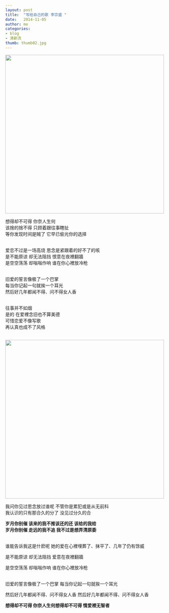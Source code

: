 ```yaml
---
layout: post
title:  "写给自己的歌 李宗盛 "
date:   2014-11-05 
author: me
categories: 
- blog
- 清新流
thumb: thumb02.jpg
---
```


<img src="http://liubai.info/assets/img/work/4.jpg" style="width:500px;height=248px">

想得却不可得 你奈人生何<br>
该捨的捨不得 只顾着跟往事瞎扯<br>
等你发现时间是贼了 它早已偷光你的选择<br><br>
<!--more-->


爱恋不过是一场高烧 思念是紧跟着的好不了的咳<br>
是不能原谅 却无法阻挡 恨意在夜裡翻牆<br>
是空空荡荡 却嗡嗡作响 谁在你心裡放冷枪<br><br>

旧爱的誓言像极了一个巴掌<br>
每当你记起一句就挨一个耳光<br>
然后好几年都闻不得、问不得女人香<br><br>

往事并不如烟<br>
是的 在爱裡念旧也不算美德<br>
可惜恋爱不像写歌 <br>
再认真也成不了风格<br><br>

<img src="http://liubai.qiniudn.com/ddd.jpg" style="width:500px;height=248px">

我问你见过思念放过谁呢 不管你是累犯或是从无前科<br>
我认识的只有那合久的分了 没见过分久的合<br>
 
**岁月你别催 该来的我不推该还的还 该给的我给** <br>
**岁月你别催 走远的我不追 我不过是想弄清原委**<br><br>

谁能告诉我这是什麽呢 她的爱在心裡埋葬了、抹平了、几年了仍有馀威<br>

是不能原谅 却无法阻挡 爱意在夜裡翻牆<br>

是空空荡荡 却嗡嗡作响 谁在你心裡放冷枪<br><br>

旧爱的誓言像极了一个巴掌 每当你记起一句就挨一个耳光<br>

然后好几年都闻不得、问不得女人香 然后好几年都闻不得、问不得女人香


**想得却不可得 你奈人生何想得却不可得 情爱裡无智者**

 